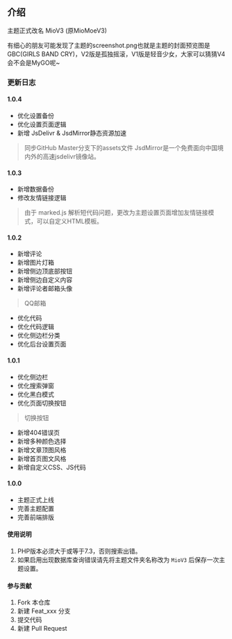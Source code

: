 ## 介绍
主题正式改名 MioV3 (原MioMoeV3)

有细心的朋友可能发现了主题的screenshot.png也就是主题的封面预览图是GBC(GIRLS BAND CRY)，V2版是孤独摇滚，V1版是轻音少女，大家可以猜猜V4会不会是MyGO呢~

### 更新日志
#### 1.0.4
- 优化设置备份
- 优化设置页面逻辑
- 新增 JsDelivr & JsdMirror静态资源加速

> 同步GitHub Master分支下的assets文件
> JsdMirror是一个免费面向中国境内外的高速jsdelivr镜像站。

#### 1.0.3
- 新增数据备份
- 修改友情链接逻辑

> 由于 marked.js 解析短代码问题，更改为主题设置页面增加友情链接模式，可以自定义HTML模板。

#### 1.0.2
- 新增评论
- 新增图片灯箱
- 新增侧边顶底部按钮
- 新增侧边自定义内容
- 新增评论者邮箱头像

> QQ邮箱

- 优化代码
- 优化代码逻辑
- 优化侧边栏分类
- 优化后台设置页面

#### 1.0.1
- 优化侧边栏
- 优化搜索弹窗
- 优化黑白模式
- 优化页面切换按钮

> 切换按钮

- 新增404错误页
- 新增多种颜色选择
- 新增文章顶图风格
- 新增首页图文风格
- 新增自定义CSS、JS代码

#### 1.0.0
- 主题正式上线
- 完善主题配置
- 完善前端排版

#### 使用说明
1. PHP版本必须大于或等于7.3，否则搜索出错。
2. 如果启用出现数据库查询错误请先将主题文件夹名称改为 <code>MioV3</code> 后保存一次主题设置。

#### 参与贡献
1.  Fork 本仓库
2.  新建 Feat_xxx 分支
3.  提交代码
4.  新建 Pull Request